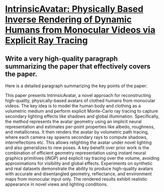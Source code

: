 # [IntrinsicAvatar: Physically Based Inverse Rendering of Dynamic Humans   from Monocular Videos via Explicit Ray Tracing](https://arxiv.org/abs/2312.05210)

## Write a very high-quality paragraph summarizing the paper that effectively covers the paper.

 Here is a detailed paragraph summarizing the key points of the paper:

This paper presents IntrinsicAvatar, a novel approach for reconstructing high-quality, physically-based avatars of clothed humans from monocular videos. The key idea is to model the human body and clothing as a volumetric medium and perform explicit Monte-Carlo ray tracing to capture secondary lighting effects like shadows and global illumination. Specifically, the method represents the avatar geometry using an implicit neural representation and estimates per-point properties like albedo, roughness, and metallicness. It then renders the avatar by volumetric path tracing, where each camera ray spawns secondary rays to compute shadows, interreflections etc. This allows relighting the avatar under novel lighting and also generalizes to new poses. A key benefit over prior work is the combination of efficient geometry representation using instant neural graphics primitives (iNGP) and explicit ray tracing over the volume, avoiding approximations for visibility and global effects. Experiments on synthetic and real datasets demonstrate the ability to produce high-quality avatars with accurate and disentangled geometry, reflectance, and environment maps from monocular input only. The rendered results exhibit realistic appearance in novel views and lighting conditions.
